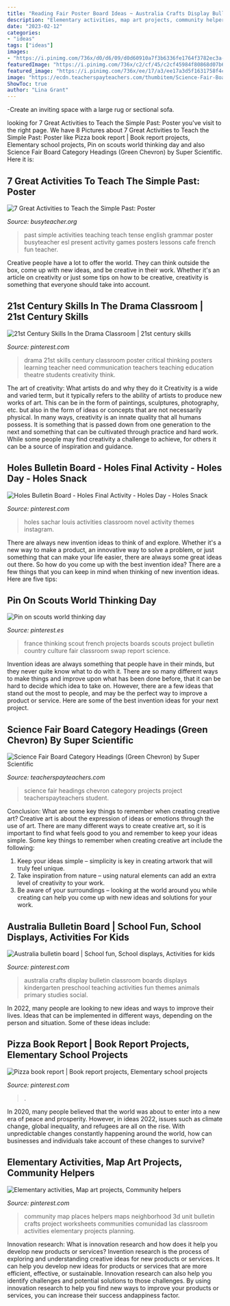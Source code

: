 ```yaml
---
title: "Reading Fair Poster Board Ideas ~ Australia Crafts Display Bulletin Classroom Boards Displays Kindergarten Preschool Teaching Activities Fun Themes Animals Primary Studies Social"
description: "Elementary activities, map art projects, community helpers"
date: "2023-02-12"
categories:
- "ideas"
tags: ["ideas"]
images:
- "https://i.pinimg.com/736x/d0/d6/09/d0d60910a7f3b6336fe1764f3782ec3a--community-helpers-year-.jpg"
featuredImage: "https://i.pinimg.com/736x/c2/cf/45/c2cf45984f80868d07b63112faf011e1--australia-crafts-teaching-ideas.jpg"
featured_image: "https://i.pinimg.com/736x/ee/17/a3/ee17a3d5f1631758f4c07a964166f0ce.jpg"
image: "https://ecdn.teacherspayteachers.com/thumbitem/Science-Fair-Board-Category-Headings-Green-Chevron--2464216-1500876022/original-2464216-1.jpg"
ShowToc: true
author: "Lina Grant"
---
```



-Create an inviting space with a large rug or sectional sofa.

	

		
looking for 7 Great Activities to Teach the Simple Past: Poster you've visit to the right page. We have 8 Pictures about 7 Great Activities to Teach the Simple Past: Poster like Pizza book report | Book report projects, Elementary school projects, Pin on scouts world thinking day and also Science Fair Board Category Headings (Green Chevron) by Super Scientific. Here it is:
		
    
## 7 Great Activities To Teach The Simple Past: Poster

<img loading=lazy src="http://busyteacher.org/uploads/posts/2012-08/1346419804_simple-past-poster-web.jpg" onerror="this.onerror=null;this.src='https://tse1.mm.bing.net/th?id=OIP.bjpWlEp432xaQy_PF1cMfQHaKe&amp;pid=15.1';" alt="7 Great Activities to Teach the Simple Past: Poster">

_Source: busyteacher.org_

>past simple activities teaching teach tense english grammar poster busyteacher esl present activity games posters lessons cafe french fun teacher. 

	

Creative people have a lot to offer the world. They can think outside the box, come up with new ideas, and be creative in their work. Whether it's an article on creativity or just some tips on how to be creative, creativity is something that everyone should take into account.

    
## 21st Century Skills In The Drama Classroom | 21st Century Skills

<img loading=lazy src="https://i.pinimg.com/736x/12/66/56/126656846ba63b6123ca11de5c815ff7--theatre-games-drama-education.jpg" onerror="this.onerror=null;this.src='https://tse2.mm.bing.net/th?id=OIP.qwdD1XtvinWbxWMLuu_JZQHaLc&amp;pid=15.1';" alt="21st Century Skills In the Drama Classroom | 21st century skills">

_Source: pinterest.com_

>drama 21st skills century classroom poster critical thinking posters learning teacher need communication teachers teaching education theatre students creativity think. 

	

The art of creativity: What artists do and why they do it
Creativity is a wide and varied term, but it typically refers to the ability of artists to produce new works of art. This can be in the form of paintings, sculptures, photography, etc. but also in the form of ideas or concepts that are not necessarily physical. In many ways, creativity is an innate quality that all humans possess. It is something that is passed down from one generation to the next and something that can be cultivated through practice and hard work. While some people may find creativity a challenge to achieve, for others it can be a source of inspiration and guidance.

    
## Holes Bulletin Board - Holes Final Activity - Holes Day - Holes Snack

<img loading=lazy src="https://i.pinimg.com/736x/ee/17/a3/ee17a3d5f1631758f4c07a964166f0ce.jpg" onerror="this.onerror=null;this.src='https://tse2.mm.bing.net/th?id=OIP.C08aGdezkXSbGCFhVL2CAwHaJQ&amp;pid=15.1';" alt="Holes Bulletin Board - Holes Final Activity - Holes Day - Holes Snack">

_Source: pinterest.com_

>holes sachar louis activities classroom novel activity themes instagram. 

	

There are always new invention ideas to think of and explore. Whether it's a new way to make a product, an innovative way to solve a problem, or just something that can make your life easier, there are always some great ideas out there. So how do you come up with the best invention idea? There are a few things that you can keep in mind when thinking of new invention ideas. Here are five tips: 

    
## Pin On Scouts World Thinking Day

<img loading=lazy src="https://i.pinimg.com/736x/7d/97/be/7d97be16b8e47abe9c6d0e7c5a9a36b2--france-facts-france-school-project.jpg" onerror="this.onerror=null;this.src='https://tse2.mm.bing.net/th?id=OIP.SAVrD_R5V47OOnk-l710LgHaLE&amp;pid=15.1';" alt="Pin on scouts world thinking day">

_Source: pinterest.es_

>france thinking scout french projects boards scouts project bulletin country culture fair classroom swap report science. 

	

Invention ideas are always something that people have in their minds, but they never quite know what to do with it. There are so many different ways to make things and improve upon what has been done before, that it can be hard to decide which idea to take on. However, there are a few ideas that stand out the most to people, and may be the perfect way to improve a product or service. Here are some of the best invention ideas for your next project.

    
## Science Fair Board Category Headings (Green Chevron) By Super Scientific

<img loading=lazy src="https://ecdn.teacherspayteachers.com/thumbitem/Science-Fair-Board-Category-Headings-Green-Chevron--2464216-1500876022/original-2464216-1.jpg" onerror="this.onerror=null;this.src='https://tse1.mm.bing.net/th?id=OIP.1G-lxVG7Za_PVQMQp1uy7QAAAA&amp;pid=15.1';" alt="Science Fair Board Category Headings (Green Chevron) by Super Scientific">

_Source: teacherspayteachers.com_

>science fair headings chevron category projects project teacherspayteachers student. 

	

Conclusion: What are some key things to remember when creating creative art?
Creative art is about the expression of ideas or emotions through the use of art. There are many different ways to create creative art, so it is important to find what feels good to you and remember to keep your ideas simple. Some key things to remember when creating creative art include the following:
1. Keep your ideas simple – simplicity is key in creating artwork that will truly feel unique.
2. Take inspiration from nature – using natural elements can add an extra level of creativity to your work.
3. Be aware of your surroundings – looking at the world around you while creating can help you come up with new ideas and solutions for your work.

    
## Australia Bulletin Board | School Fun, School Displays, Activities For Kids

<img loading=lazy src="https://i.pinimg.com/736x/c2/cf/45/c2cf45984f80868d07b63112faf011e1--australia-crafts-teaching-ideas.jpg" onerror="this.onerror=null;this.src='https://tse3.mm.bing.net/th?id=OIP.ukQuANcp1k7ngbsJCm-UBQHaFj&amp;pid=15.1';" alt="Australia bulletin board | School fun, School displays, Activities for kids">

_Source: pinterest.com_

>australia crafts display bulletin classroom boards displays kindergarten preschool teaching activities fun themes animals primary studies social. 

	

In 2022, many people are looking to new ideas and ways to improve their lives. Ideas that can be implemented in different ways, depending on the person and situation. Some of these ideas include: 

    
## Pizza Book Report | Book Report Projects, Elementary School Projects

<img loading=lazy src="https://i.pinimg.com/736x/e6/0b/1c/e60b1cb7c037810371083df28c760dff--readers-workshop-book-reports.jpg" onerror="this.onerror=null;this.src='https://tse3.mm.bing.net/th?id=OIP.KgzbsGy-csWwUTC8Tu9dbwHaJ3&amp;pid=15.1';" alt="Pizza book report | Book report projects, Elementary school projects">

_Source: pinterest.com_

>. 

	

In 2020, many people believed that the world was about to enter into a new era of peace and prosperity. However, in ideas 2022, issues such as climate change, global inequality, and refugees are all on the rise. With unpredictable changes constantly happening around the world, how can businesses and individuals take account of these changes to survive?

    
## Elementary Activities, Map Art Projects, Community Helpers

<img loading=lazy src="https://i.pinimg.com/736x/d0/d6/09/d0d60910a7f3b6336fe1764f3782ec3a--community-helpers-year-.jpg" onerror="this.onerror=null;this.src='https://tse4.mm.bing.net/th?id=OIP.bUrSfrSg0Ork4CnD_zXzgAHaFj&amp;pid=15.1';" alt="Elementary activities, Map art projects, Community helpers">

_Source: pinterest.com_

>community map places helpers maps neighborhood 3d unit bulletin crafts project worksheets communities comunidad las classroom activities elementary projects planning. 

	

Innovation research: What is innovation research and how does it help you develop new products or services?
Invention research is the process of exploring and understanding creative ideas for new products or services. It can help you develop new ideas for products or services that are more efficient, effective, or sustainable. Innovation research can also help you identify challenges and potential solutions to those challenges. By using innovation research to help you find new ways to improve your products or services, you can increase their success andappiness factor.

